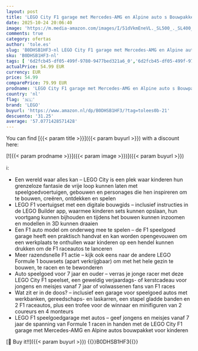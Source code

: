 ```yaml
---
layout: post
title: 'LEGO City F1 garage met Mercedes-AMG en Alpine auto s Bouwpakket met 2 Voertuigen  2 Formule 1 Coureur Minifiguren en 4 Monteurs  Speelgoed voor 7 jaar en Ouder  Cadeau voor Jongens en Meisjes 60444'
date: 2025-10-24 20:06:40
image: 'https://m.media-amazon.com/images/I/51dVkmEneVL._SL500_._SL400_.jpg'
comments: true
category: ofertas
author: 'tole.es'
slug: 'B0DHSB1HF3-nl LEGO City F1 garage met Mercedes-AMG en Alpine auto s...'
sku: 'B0DHSB1HF3-nl'
tags: [ '6d2fcb45-df05-499f-9780-9477bed321a6_0','6d2fcb45-df05-499f-9780-9477bed321a6_501','Arborist Merchandising Root','Bouw- & constructiespeelgoed','Creatieve spellen','Educatief speelgoed','Self Service','Special Features Stores','Speelgoed & spellen','Speelgoedbouwsets','lego','🇳🇱', ]
actualPrice: 54.99 EUR
currency: EUR
price: 54.99
comparePrice: 79.99 EUR
prodname: 'LEGO City F1 garage met Mercedes-AMG en Alpine auto s Bouwpakket met 2 Voertuigen  2 Formule 1 Coureur Minifiguren en 4 Monteurs  Speelgoed voor 7 jaar en Ouder  Cadeau voor Jongens en Meisjes 60444'
country: 'nl'
flag: '🇳🇱'
brand: 'LEGO'
buyurl: 'https://www.amazon.nl/dp/B0DHSB1HF3/?tag=tolees0b-21'
descuento: '31.25'
average: '57.0771428571428'
---
```


You can find [{{< param title >}}]({{< param buyurl >}}) with a discount here:

[![{{< param prodname >}}]({{< param image >}})]({{< param buyurl >}})

ℹ️:

- Een wereld waar alles kan – LEGO City is een plek waar kinderen hun grenzeloze fantasie de vrije loop kunnen laten met speelgoedvoertuigen, gebouwen en personages die hen inspireren om te bouwen, creëren, ontdekken en spelen
- LEGO F1 voertuigset met een digitale bouwgids – inclusief instructies in de LEGO Builder app, waarmee kinderen sets kunnen opslaan, hun voortgang kunnen bijhouden en tijdens het bouwen kunnen inzoomen en modellen in 3D kunnen draaien
- Een F1 auto model om onderweg mee te spelen – de F1 speelgoed garage heeft een praktisch handvat en kan worden opengevouwen om een werkplaats te onthullen waar kinderen op een hendel kunnen drukken om de F1 raceautos te lanceren
- Meer razendsnelle F1 actie – kijk ook eens naar de andere LEGO Formule 1 bouwsets (apart verkrijgbaar) om met het hele gezin te bouwen, te racen en te bewonderen
- Auto speelgoed voor 7 jaar en ouder – verras je jonge racer met deze LEGO City F1 speelset, een geweldig verjaardags- of kerstcadeau voor jongens en meisjes vanaf 7 jaar of volwassenen fans van F1 races
- Wat zit er in de doos? – inclusief een garage voor speelgoed autos met werkbanken, gereedschaps- en laskarren, een stapel gladde banden en 2 F1 raceautos, plus een trofee voor de winnaar en minifiguren van 2 coureurs en 4 monteurs
- LEGO F1 speelgoedgarage met autos – geef jongens en meisjes vanaf 7 jaar de spanning van Formule 1 racen in handen met de LEGO City F1 garage met Mercedes-AMG en Alpine autos bouwpakket voor kinderen

[🛒 Buy it!!]({{< param buyurl >}})
{{<world>}}B0DHSB1HF3{{</world>}}

